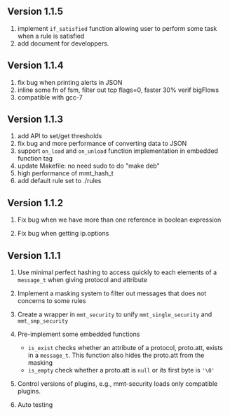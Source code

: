 ## Version 1.1.5

1. implement `if_satisfied` function allowing user to perform some task when a rule is satisfied  
2. add document for developpers.

## Version 1.1.4

1. fix bug when printing alerts in JSON
2. inline some fn of fsm, filter out tcp flags=0, faster 30% verif bigFlows
3. compatible with gcc-7

## Version 1.1.3

1. add API to set/get thresholds
2. fix bug and more performance of converting data to JSON
3. support `on_load` and `on_unload` function implementation in embedded function tag
4. update Makefile: no need sudo to do "make deb"
5. high performance of mmt_hash_t
6. add default rule set to ./rules

## Version 1.1.2

1. Fix bug when we have more than one reference in boolean expression

2. Fix bug when getting ip.options 


## Version 1.1.1

1. Use minimal perfect hashing to access quickly to each elements of a `message_t` when giving protocol and attribute

2. Implement a masking system to filter out messages that does not concerns to some rules 

3. Create a wrapper in `mmt_security` to unify `mmt_single_security` and `mmt_smp_security`

4. Pre-implement some embedded functions

   - `is_exist` checks whether an attribute of a protocol, proto.att, exists in a `message_t`. This function also hides the proto.att from the masking
   - `is_empty` check whether a proto.att is `null` or its first byte is `'\0'`

5. Control versions of plugins, e.g., mmt-security loads only compatible plugins.

6. Auto testing